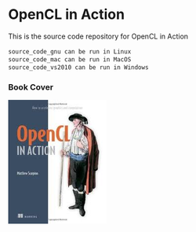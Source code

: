 # OpenCL in Action

This is the source code repository for OpenCL in Action

```
source_code_gnu can be run in Linux
source_code_mac can be run in MacOS
source_code_vs2010 can be run in Windows
```

### Book Cover
![Image text](https://github.com/cuiyixin555/OpenCL_In_Action/blob/master/book_cover.jpg)